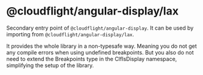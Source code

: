 # @cloudflight/angular-display/lax

Secondary entry point of `@cloudflight/angular-display`. It can be used by importing from `@cloudflight/angular-display/lax`.

It provides the whole library in a non-typesafe way. Meaning you do not get any compile errors when using undefined breakpoints.
But you also do not need to extend the Breakpoints type in the ClfIsDisplay namespace, simplifying the setup of the library.
